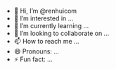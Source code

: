 - 👋 Hi, I’m @renhuicom
- 👀 I’m interested in ...
- 🌱 I’m currently learning ...
- 💞️ I’m looking to collaborate on ...
- 📫 How to reach me ...
- 😄 Pronouns: ...
- ⚡ Fun fact: ...

<!---
renhuicom/renhuicom is a ✨ special ✨ repository because its `README.md` (this file) appears on your GitHub profile.
You can click the Preview link to take a look at your changes.
--->
